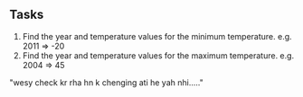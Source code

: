 ## Tasks

1. Find the year and temperature values for the minimum temperature. e.g. 2011 => -20
2. Find the year and temperature values for the maximum temperature. e.g. 2004 => 45


"wesy check kr rha hn k chenging ati he yah nhi....."
